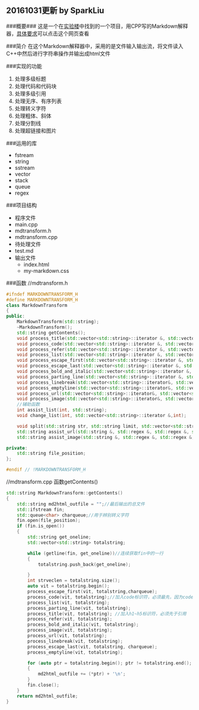 20161031更新 by SparkLiu
-----------------------------
###概要###
这是一个在[实验楼](https://www.shiyanlou.com/courses/569)中找到的一个项目，用CPP写的Markdown解释器，[具体要求](https://zhuanlan.zhihu.com/p/21951150)可以点击这个网页查看  

###简介
在这个Markdown解释器中，采用的是文件输入输出流，将文件读入C++中然后进行字符串操作并输出成html文件  

###实现的功能
1. 处理多级标题
2. 处理代码和代码块
3. 处理多级引用
4. 处理无序、有序列表
5. 处理转义字符
6. 处理粗体、斜体
7. 处理分割线
8. 处理超链接和图片

###运用的库
+ fstream
+ string
+ sstream
+ vector
+ stack
+ queue
+ regex

###项目结构
+ 程序文件
 + main.cpp
 + mdtransform.h
 + mdtransform.cpp
+ 待处理文件
 + test.md
+ 输出文件
  + index.html
  + my-markdown.css  

###函数
//mdtransform.h  
```cpp
#ifndef MARKDOWNTRANSFORM_H
#define MARKDOWNTRANSFORM_H
class MarkdownTransform
{
public:
	MarkdownTransform(std::string);
	~MarkdownTransform();
	std::string getContents();
	void process_title(std::vector<std::string>::iterator &, std::vector<std::string> & );
	void process_code(std::vector<std::string>::iterator &, std::vector<std::string> &);
	void process_refer(std::vector<std::string>::iterator &, std::vector<std::string> &);
	void process_list(std::vector<std::string>::iterator &, std::vector<std::string> &);
	void process_escape_first(std::vector<std::string>::iterator &, std::vector<std::string> & , std::queue<char>&);
	void process_escape_last(std::vector<std::string>::iterator &, std::vector<std::string> &, std::queue<char>&);
	void process_bold_and_italic(std::vector<std::string>::iterator &, std::vector<std::string> &);
	void process_parting_line(std::vector<std::string>::iterator &, std::vector<std::string> &);
	void process_linebreak(std::vector<std::string>::iterator&, std::vector<std::string>&);
	void process_emptyline(std::vector<std::string>::iterator&, std::vector<std::string>&);
	void process_url(std::vector<std::string>::iterator&, std::vector<std::string>&);
	void process_image(std::vector<std::string>::iterator&, std::vector<std::string>&);
	//辅助函数
	int assist_list(int, std::string);
	void change_list(int, std::vector<std::string>::iterator &,int);

	void split(std::string str, std::string limit, std::vector<std::string> &);
	std::string assist_url(std::string &, std::regex &, std::regex &, std::regex &);
	std::string assist_image(std::string &, std::regex &, std::regex &, std::regex &);

private:
	std::string file_position;
};

#endif // !MARKDOWNTRANSFORM_H
```
//mdtransform.cpp
函数getContents()
```cpp
std::string MarkdownTransform::getContents()
{
	std::string md2html_outfile = "";//最后输出的总文件
	std::ifstream fin;
	std::queue<char> charqueue;//用于辨别转义字符
	fin.open(file_position);
	if (fin.is_open())
	{
		std::string get_oneline;
		std::vector<std::string> totalstring;

		while (getline(fin, get_oneline))//连续获取fin中的一行
		{
			totalstring.push_back(get_oneline);

		}
		int strveclen = totalstring.size();
		auto vit = totalstring.begin();
		process_escape_first(vit, totalstring,charqueue);
		process_code(vit, totalstring);//加入code标识符，必须最先，因为code中的东西无用
		process_list(vit, totalstring);
		process_parting_line(vit, totalstring);
		process_title(vit, totalstring); //加入h1~h5标识符，必须先于引用
		process_refer(vit, totalstring);
		process_bold_and_italic(vit, totalstring);
		process_image(vit, totalstring);
		process_url(vit, totalstring);
		process_linebreak(vit, totalstring);
		process_escape_last(vit, totalstring, charqueue);
		process_emptyline(vit, totalstring);

		for (auto ptr = totalstring.begin(); ptr != totalstring.end(); ptr++)
		{
			md2html_outfile += (*ptr) + '\n';
		}
		fin.close();
	}
	return md2html_outfile;
}
```
